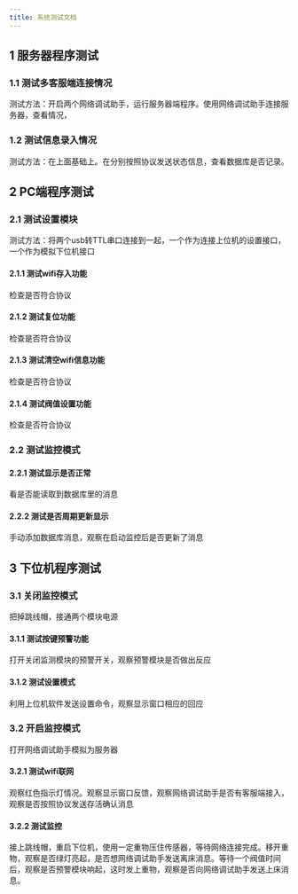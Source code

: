 ```yaml
---
title: 系统测试文档
---
```


## 1 服务器程序测试
### 1.1 测试多客服端连接情况
测试方法：开启两个网络调试助手，运行服务器端程序。使用网络调试助手连接服务器，查看情况，
### 1.2 测试信息录入情况
测试方法：在上面基础上。在分别按照协议发送状态信息，查看数据库是否记录。

## 2 PC端程序测试
### 2.1 测试设置模块
测试方法：将两个usb转TTL串口连接到一起，一个作为连接上位机的设置接口，一个作为模拟下位机接口
#### 2.1.1 测试wifi存入功能
检查是否符合协议
#### 2.1.2 测试复位功能
检查是否符合协议
#### 2.1.3 测试清空wifi信息功能
检查是否符合协议
#### 2.1.4 测试阀值设置功能
检查是否符合协议

### 2.2 测试监控模式
#### 2.2.1 测试显示是否正常
看是否能读取到数据库里的消息
#### 2.2.2 测试是否周期更新显示
手动添加数据库消息，观察在启动监控后是否更新了消息

## 3 下位机程序测试

### 3.1 关闭监控模式
把掉跳线帽，接通两个模块电源
#### 3.1.1 测试按键预警功能
打开关闭监测模块的预警开关，观察预警模块是否做出反应
#### 3.1.2 测试设置模式
利用上位机软件发送设置命令，观察显示窗口相应的回应

### 3.2 开启监控模式
打开网络调试助手模拟为服务器
#### 3.2.1 测试wifi联网
观察红色指示灯情况。观察显示窗口反馈，观察网络调试助手是否有客服端接入，观察是否按照协议发送存活确认消息
#### 3.2.2 测试监控
接上跳线帽，重启下位机，使用一定重物压住传感器，等待网络连接完成。移开重物，观察是否绿灯亮起，是否想网络调试助手发送离床消息。等待一个阀值时间后，观察是否预警模块响起，这时发上重物，观察是否向网络调试助手发送上床消息。

